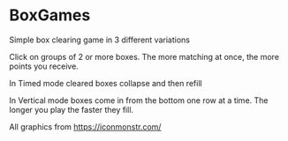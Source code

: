 # BoxGames
Simple box clearing game in 3 different variations

Click on groups of 2 or more boxes. The more matching at once, the more points you receive. 

In Timed mode cleared boxes collapse and then refill

In Vertical mode boxes come in from the bottom one row at a time. The longer you play the faster they fill.

All graphics from https://iconmonstr.com/
